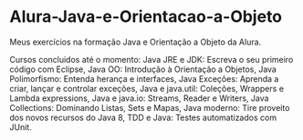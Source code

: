 # Alura-Java-e-Orientacao-a-Objeto
Meus exercícios na formação Java e Orientação a Objeto da Alura.

Cursos concluidos até o momento:
  Java JRE e JDK: Escreva o seu primeiro código com Eclipse,
  Java OO: Introdução à Orientação a Objetos,
  Java Polimorfismo: Entenda herança e interfaces,
  Java Exceções: Aprenda a criar, lançar e controlar exceções,
  Java e java.util: Coleções, Wrappers e Lambda expressions,
  Java e java.io: Streams, Reader e Writers,
  Java Collections: Dominando Listas, Sets e Mapas,
  Java moderno: Tire proveito dos novos recursos do Java 8,
  TDD e Java: Testes automatizados com JUnit.
